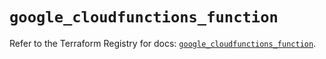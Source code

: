 # `google_cloudfunctions_function`

Refer to the Terraform Registry for docs: [`google_cloudfunctions_function`](https://registry.terraform.io/providers/hashicorp/google/6.27.0/docs/resources/cloudfunctions_function).
